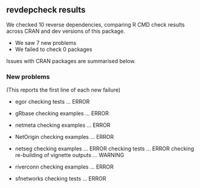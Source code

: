 ## revdepcheck results

We checked 10 reverse dependencies, comparing R CMD check results across CRAN and dev versions of this package.

 * We saw 7 new problems
 * We failed to check 0 packages

Issues with CRAN packages are summarised below.

### New problems
(This reports the first line of each new failure)

* egor
  checking tests ... ERROR

* gRbase
  checking examples ... ERROR

* netmeta
  checking examples ... ERROR

* NetOrigin
  checking examples ... ERROR

* netseg
  checking examples ... ERROR
  checking tests ... ERROR
  checking re-building of vignette outputs ... WARNING

* riverconn
  checking examples ... ERROR

* sfnetworks
  checking tests ... ERROR

